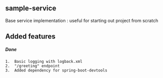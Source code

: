 ## sample-service

Base service implementation :  useful for starting out project from scratch

## Added features

##### Done

```
1.	Basic logging with logback.xml  
2.	"/greeting" endpoint
3.	Added dependency for spring-boot-devtools
```